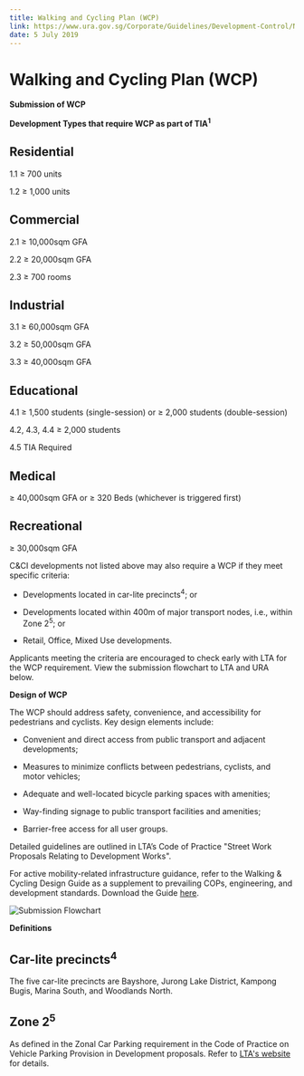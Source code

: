 ```yaml
---
title: Walking and Cycling Plan (WCP)
link: https://www.ura.gov.sg/Corporate/Guidelines/Development-Control/Non-Residential/C-CI/WCP
date: 5 July 2019
---
```


# Walking and Cycling Plan (WCP)



**Submission of WCP**



**Development Types that require WCP as part of TIA<sup>1</sup>**



## Residential

1.1 ≥ 700 units

1.2 ≥ 1,000 units



## Commercial

2.1 ≥ 10,000sqm GFA

2.2 ≥ 20,000sqm GFA

2.3 ≥ 700 rooms



## Industrial

3.1 ≥ 60,000sqm GFA

3.2 ≥ 50,000sqm GFA

3.3 ≥ 40,000sqm GFA



## Educational

4.1 ≥ 1,500 students (single-session) or ≥ 2,000 students (double-session)

4.2, 4.3, 4.4 ≥ 2,000 students

4.5 TIA Required



## Medical

≥ 40,000sqm GFA or ≥ 320 Beds (whichever is triggered first)



## Recreational

≥ 30,000sqm GFA



C&CI developments not listed above may also require a WCP if they meet specific criteria:



- Developments located in car-lite precincts<sup>4</sup>; or

- Developments located within 400m of major transport nodes, i.e., within Zone 2<sup>5</sup>; or

- Retail, Office, Mixed Use developments.



Applicants meeting the criteria are encouraged to check early with LTA for the WCP requirement. View the submission flowchart to LTA and URA below.



**Design of WCP**



The WCP should address safety, convenience, and accessibility for pedestrians and cyclists. Key design elements include:



- Convenient and direct access from public transport and adjacent developments;

- Measures to minimize conflicts between pedestrians, cyclists, and motor vehicles;

- Adequate and well-located bicycle parking spaces with amenities;

- Way-finding signage to public transport facilities and amenities;

- Barrier-free access for all user groups.



Detailed guidelines are outlined in LTA’s Code of Practice "Street Work Proposals Relating to Development Works".



For active mobility-related infrastructure guidance, refer to the Walking & Cycling Design Guide as a supplement to prevailing COPs, engineering, and development standards. Download the Guide [here](https://www.lta.gov.sg/content/ltaweb/en/walk-cycle-ride/WCP.html).



![Submission Flowchart](https://www.ura.gov.sg/-/media/Corporate/Guidelines/Development-control/Others/WCP.jpg)



**Definitions**



## Car-lite precincts<sup>4</sup>

The five car-lite precincts are Bayshore, Jurong Lake District, Kampong Bugis, Marina South, and Woodlands North.



## Zone 2<sup>5</sup>

As defined in the Zonal Car Parking requirement in the Code of Practice on Vehicle Parking Provision in Development proposals. Refer to [LTA's website](https://www.lta.gov.sg/content/ltaweb/en/industry-matters/development-and-building-and-construction-and-utility-works/vehicle-parking.html) for details.




